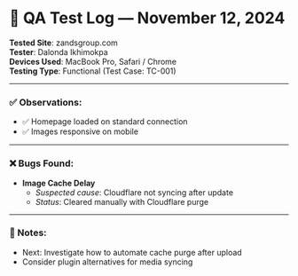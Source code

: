 # 🧪 QA Test Log — November 12, 2024

**Tested Site**: zandsgroup.com  
**Tester**: Dalonda Ikhimokpa  
**Devices Used**: MacBook Pro, Safari / Chrome  
**Testing Type**: Functional (Test Case: TC-001)

---

### ✅ Observations:

- ✅ Homepage loaded on standard connection  
- ✅ Images responsive on mobile

---

### ❌ Bugs Found:

- **Image Cache Delay**  
  - *Suspected cause*: Cloudflare not syncing after update  
  - *Status*: Cleared manually with Cloudflare purge

---

### 📝 Notes:

- Next: Investigate how to automate cache purge after upload  
- Consider plugin alternatives for media syncing
